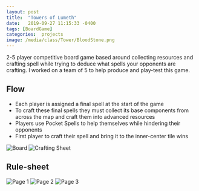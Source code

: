 ```yaml
---
layout: post
title:  "Towers of Lumeth"
date:   2019-09-27 11:15:33 -0400
tags: [BoardGame] 
categories:  projects
image: /media/class/Tower/BloodStone.png
---
```


2-5 player competitive board game based around collecting resources and crafting spell while trying to deduce what spells your opponents are crafting. I worked on a team of 5 to help produce and play-test this game.

<!--more-->

## Flow

* Each player is assigned a final spell at the start of the game
* To craft these final spells they must collect its base components from across the map and craft them into advanced resources
* Players use Pocket Spells to help themselves while hindering their opponents
* First player to craft their spell and bring it to the inner-center tile wins

![Board]({{site.url}}/media/class/Tower/Map.png)
![Crafting Sheet]({{site.url}}/media/class/Tower/Craft.jpg)

## Rule-sheet

![Page 1]({{site.url}}/media/class/Tower/P1.png)
![Page 2]({{site.url}}/media/class/Tower/P2.png)
![Page 3]({{site.url}}/media/class/Tower/P3.png)